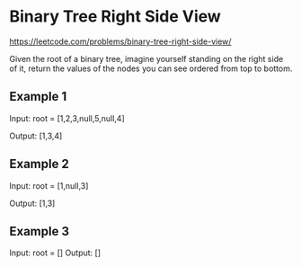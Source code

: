 # Binary Tree Right Side View

https://leetcode.com/problems/binary-tree-right-side-view/

Given the root of a binary tree, imagine yourself standing on the right side of it, return the values of the nodes you can see ordered from top to bottom.

## Example 1
Input: root = [1,2,3,null,5,null,4]

Output: [1,3,4]

## Example 2
Input: root = [1,null,3]

Output: [1,3]

## Example 3
Input: root = []
Output: []
